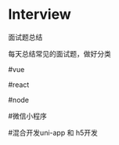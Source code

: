 # Interview
面试题总结

每天总结常见的面试题，做好分类

#vue





#react







#node






#微信小程序








#混合开发uni-app 和 h5开发

